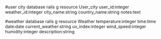 
#user city database
rails g resource User_city user_id:integer weather_id:integer city_name:string country_name:string notes:text 

#weather database
rails g resource Weather temperature:integer time:time date:date current_weather:string uv_index:integer wind_speed:integer humidity:integer description:string

